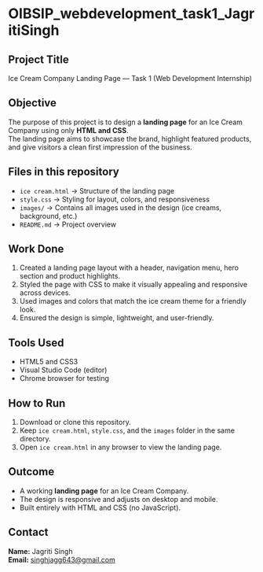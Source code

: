 # OIBSIP_webdevelopment_task1_JagritiSingh

## Project Title
Ice Cream Company Landing Page — Task 1 (Web Development Internship)

## Objective
The purpose of this project is to design a **landing page** for an Ice Cream Company using only **HTML and CSS**.  
The landing page aims to showcase the brand, highlight featured products, and give visitors a clean first impression of the business.

## Files in this repository
- `ice cream.html` → Structure of the landing page  
- `style.css` → Styling for layout, colors, and responsiveness  
- `images/` → Contains all images used in the design (ice creams, background, etc.)  
- `README.md` → Project overview  

## Work Done
1. Created a landing page layout with a header, navigation menu, hero section and product highlights. 
2. Styled the page with CSS to make it visually appealing and responsive across devices.  
3. Used images and colors that match the ice cream theme for a friendly look.  
4. Ensured the design is simple, lightweight, and user-friendly.  

## Tools Used
- HTML5 and CSS3  
- Visual Studio Code (editor)  
- Chrome browser for testing  

## How to Run
1. Download or clone this repository.  
2. Keep `ice cream.html`, `style.css`, and the `images` folder in the same directory.  
3. Open `ice cream.html` in any browser to view the landing page.  

## Outcome
- A working **landing page** for an Ice Cream Company.  
- The design is responsive and adjusts on desktop and mobile.  
- Built entirely with HTML and CSS (no JavaScript).  

## Contact
**Name:** Jagriti Singh  
**Email:** singhjagg643@gmail.com
